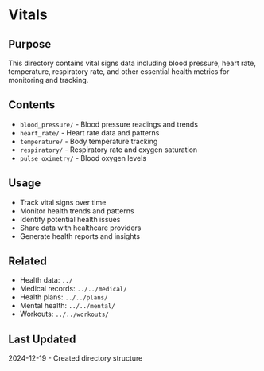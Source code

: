 # Vitals

## Purpose
This directory contains vital signs data including blood pressure, heart rate, temperature, respiratory rate, and other essential health metrics for monitoring and tracking.

## Contents
- `blood_pressure/` - Blood pressure readings and trends
- `heart_rate/` - Heart rate data and patterns
- `temperature/` - Body temperature tracking
- `respiratory/` - Respiratory rate and oxygen saturation
- `pulse_oximetry/` - Blood oxygen levels

## Usage
- Track vital signs over time
- Monitor health trends and patterns
- Identify potential health issues
- Share data with healthcare providers
- Generate health reports and insights

## Related
- Health data: `../`
- Medical records: `../../medical/`
- Health plans: `../../plans/`
- Mental health: `../../mental/`
- Workouts: `../../workouts/`

## Last Updated
2024-12-19 - Created directory structure
